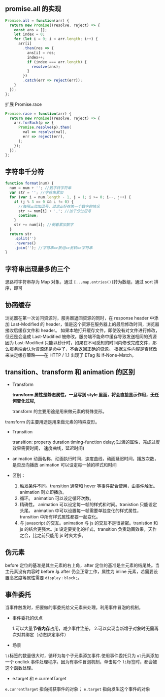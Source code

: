## promise.all 的实现

```js
Promise.all = function(arr) {
  return new Promise((resolve, reject) => {
    const ans = [];
    let index = 0;
    for (let i = 0; i < arr.length; i++) {
      arr[i]
        .then(res => {
          ans[i] = res;
          index++;
          if (index === arr.length) {
            resolve(ans);
          }
        })
        .catch(err => reject(err));
    }
  });
};
```

扩展 Promise.race

```js
Promise.race = function(arr) {
  return new Promise((resolve, reject) => {
    arr.forEach(p => {
      Promise.resolve(p).then(
        val => resolve(val),
        err => reject(err),
      );
    });
  });
};
```

## 字符串千分符

```js
function format(num) {
  num = num + ''; //数字转字符串
  var str = ''; //字符串累加
  for (var i = num.length - 1, j = 1; i >= 0; i--, j++) {
    if (j % 3 == 0 && i != 0) {
      //每隔三位加逗号，过滤正好在第一个数字的情况
      str += num[i] + ','; //加千分位逗号
      continue;
    }
    str += num[i]; //倒着累加数字
  }
  return str
    .split('')
    .reverse()
    .join(''); //字符串=>数组=>反转=>字符串
}
```

## 字符串出现最多的三个

思路将字符串存为 Map 对象，通过 `[...map.entries()]`转为数组，通过 sort 排序，即可

## 协商缓存

浏览器在第一次访问资源时，服务器返回资源的同时，在 response header 中添加 Last-Modified 的 header，值是这个资源在服务器上的最后修改时间，浏览器接收后缓存文件和 header。
如果本地打开缓存文件，即使没有对文件进行修改，但还是会造成 Last-Modified 被修改，服务端不能命中缓存导致发送相同的资源
因为 Last-Modified 只能以秒计时，如果在不可感知的时间内修改完成文件，那么服务端会认为资源还是命中了，不会返回正确的资源。
根据文件内容是否修改来决定缓存策略——在 HTTP / 1.1 出现了 ETag 和 If-None-Match。

## transition、transform 和 animation 的区别

- Transform

  **transform 属性是静态属性，一旦写到 style 里面，将会直接显示作用，无任何变化过程,**

  transform 的主要用途是用来做元素的特殊变形。

transform 的主要用途是用来做元素的特殊变形。

- Transition

  transition: property duration timing-function delay;(过渡的属性，完成过度效果需要时间， 速度曲线，延迟时间)

- animation
  动画名称，动画执行时间，速度曲线，动画延迟时间，播放次数，是否反向播放
  animation 可以设定每一帧的样式和时间
- 区别：

  1. 触发条件不同。transition 通常和 hover 等事件配合使用，由事件触发。animation 则立即播放。
  2. 循环。 animation 可以设定循环次数。
  3. 精确性。 animation 可以设定每一帧的样式和时间。tranistion 只能设定头尾。 animation 中可以设置每一帧需要单独变化的样式属性， transition 中所有样式属性都要一起变化。
  4. 与 javascript 的交互。animation 与 js 的交互不是很紧密。tranistion 和 js 的结合更强大。js 设定要变化的样式，transition 负责动画效果，天作之合，比之前只能用 js 时爽太多。

## 伪元素

before 定位的基准是其主元素的右上角，after 定位的基准是主元素的结尾处。当主元素没有内容时 before 与 after 仍会正常工作，属性为 inline 元素，若需要设置高宽度等属性需要 `display：block;`。

## 事件委托

当事件触发时，把要做的事委托给父元素来处理。利用事件冒泡的机制。

- 事件委托的优点

  1.可以大量**节省内存**占用，减少事件注册。 2.可以实现当新增子对象时无需再次对其绑定（动态绑定事件）

- 场景

`li`标签的数量很大时，循环为每个子元素添加事件.使用事件委托只为 `ul`元素添加一个 onclick 事件处理程序。因为有事件冒泡机制，单击每个 `li`标签时，都会被这个函数处理。

- e.target 和 e.currentTarget

`e.currentTarget` 指向捕获事件的对象； `e.target` 指向发生这个事件的对象

